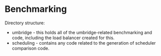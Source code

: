 # Benchmarking

Directory structure:
- umbridge - this holds all of the umbridge-related benchmarking and code, including the load balancer created for this.
- scheduling - contains any code related to the generation of scheduler comparison code.
